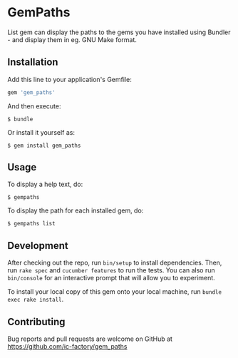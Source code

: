 # GemPaths

List gem can display the paths to the gems you have installed using Bundler - and display them in eg. GNU Make format.

## Installation

Add this line to your application's Gemfile:

```ruby
gem 'gem_paths'
```

And then execute:

    $ bundle

Or install it yourself as:

    $ gem install gem_paths

## Usage

To display a help text, do:

    $ gempaths

To display the path for each installed gem, do:

    $ gempaths list

## Development

After checking out the repo, run `bin/setup` to install dependencies. Then, run `rake spec` and `cucumber features` 
to run the tests. You can also run `bin/console` for an interactive prompt that will allow you to experiment.

To install your local copy of this gem onto your local machine, run `bundle exec rake install`.

## Contributing

Bug reports and pull requests are welcome on GitHub at https://github.com/ic-factory/gem_paths
